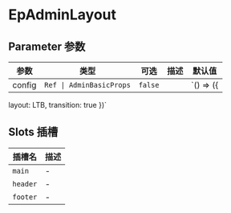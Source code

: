 # EpAdminLayout
## Parameter 参数
| 参数 | 类型 | 可选 | 描述 | 默认值 |
| --- | --- | --- | --- | --- |
| config | `Ref \| AdminBasicProps` | `false` |  | `() => ({
  layout: LTB,
  transition: true
})`
## Slots 插槽
| 插槽名 | 描述 |
|  ---  | --- |
| `main` | - |
| `header` | - |
| `footer` | - |
